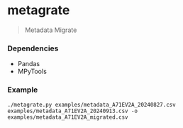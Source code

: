 
# metagrate

> Metadata Migrate

### Dependencies

- Pandas
- MPyTools

### Example

```
./metagrate.py examples/metadata_A71EV2A_20240827.csv examples/metadata_A71EV2A_20240913.csv -o examples/metadata_A71EV2A_migrated.csv
```
